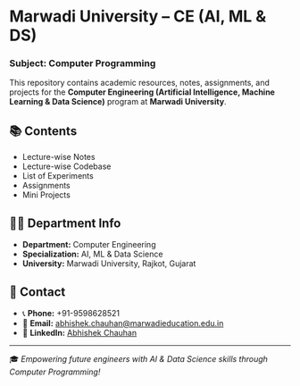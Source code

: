 # Marwadi University – CE (AI, ML & DS)  
### Subject: Computer Programming  

This repository contains academic resources, notes, assignments, and projects for the **Computer Engineering (Artificial Intelligence, Machine Learning & Data Science)** program at **Marwadi University**.

## 📚 Contents

- Lecture-wise Notes  
- Lecture-wise Codebase  
- List of Experiments
- Assignments  
- Mini Projects  

## 👨‍🏫 Department Info

- **Department:** Computer Engineering  
- **Specialization:** AI, ML & Data Science  
- **University:** Marwadi University, Rajkot, Gujarat  

## 📩 Contact

- 📞 **Phone:** +91-9598628521  
- 📧 **Email:** [abhishek.chauhan@marwadieducation.edu.in](mailto:abhishek.chauhan@marwadieducation.edu.in)  
- 🔗 **LinkedIn:** [Abhishek Chauhan](https://www.linkedin.com/in/abhishek-chauhan-10b4991b8/)  

---

🎓 *Empowering future engineers with AI & Data Science skills through Computer Programming!*
